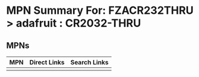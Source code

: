 



# MPN Summary For: FZACR232THRU > adafruit : CR2032-THRU

## MPNs
  

|MPN|Direct Links|Search Links|
| :--- | :--- | :--- |
||||
